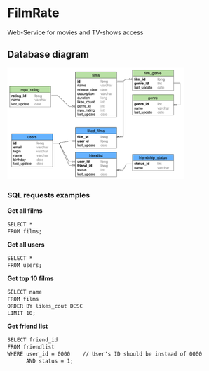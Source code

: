 # FilmRate
Web-Service for movies and TV-shows access

## Database diagram
<img src="FIlmoRateDBD.drawio.png" alt="drawing" width="80%"/>

### SQL requests examples
**Get all films**

    SELECT *
    FROM films;
    
**Get all users**

    SELECT *
    FROM users;
    
**Get top 10 films**

    SELECT name
    FROM films
    ORDER BY likes_cout DESC
    LIMIT 10;

**Get friend list**

    SELECT friend_id
    FROM friendlist
    WHERE user_id = 0000    // User's ID should be instead of 0000
          AND status = 1;
    

